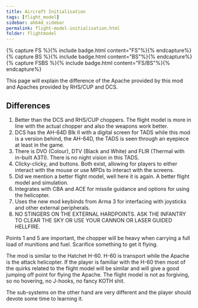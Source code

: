 ```yaml
---
title: Aircraft Initialisation
tags: [flight_model]
sidebar: ah64d_sidebar
permalink: flight-model-initialisation.html
folder: flightmodel
---
```


{% capture FS %}{% include badge.html content="FS"%}{% endcapture%}
{% capture BS %}{% include badge.html content="BS"%}{% endcapture%}
{% capture FSBS %}{% include badge.html content="FS/BS"%}{% endcapture%}

This page will explain the difference of the Apache provided by this mod and Apaches provided by RHS/CUP and DCS.

## Differences
1. Better than the DCS and RHS/CUP choppers. The flight model is more in line with the actual chopper and also the weapons work better.
2. DCS has the AH-64D Blk II with a digital screen for TADS while this mod is a version behind, the AH-64D, the TADS is seen through an eyepiece at least in the game.
3. There is DVO (Colour), DTV (Black and White) and FLIR (Thermal with in-built A3TI). There is no night vision in this TADS.
4. Clicky-clicky, and buttons. Both exist, allowing for players to either interact with the mouse or use MPDs to interact with the screens.
5. Did we mention a better flight model, well here it is again. A better flight model and simulation.
6. Integrates with CBA and ACE for missile guidance and options for using the helicopter.
7. Uses the new mod keybinds from Arma 3 for interfacing with joysticks and other external peripherals.
8. NO STINGERS ON THE EXTERNAL HARDPOINTS. ASK THE INFANTRY TO CLEAR THE SKY OR USE YOUR CANNON OR LASER GUIDED HELLFIRE.

Points 1 and 5 are important, the chopper will be heavy when carrying a full load of munitions and fuel. Scarifice something to get it flying.

The mod is similar to the Hatchet H-60. H-60 is transport while the Apache is the attack helicopter. If the player is familiar with the H-60 then most of the quirks related to the flight model will be similar and will give a good jumping off point for flying the Apache. The flight model is not as forgiving, so no hovering, no J-hooks, no fancy KOTH shit.

The sub-systems on the other hand are very different and the player should devote some time to learning it.